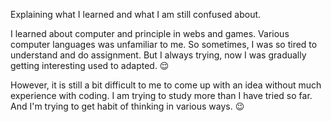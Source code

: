 Explaining what I learned and what I am still confused about.

I learned about computer and principle in webs and games. 
Various computer languages was unfamiliar to me. So sometimes, I was so tired to understand and do assignment.
But I always trying, now I was gradually getting interesting used to adapted. :relieved:

However, it is still a bit difficult to me to come up with an idea without much experience with coding.
I am trying to study more than I have tried so far. 
And I'm trying to get habit of thinking in various ways. :wink:
